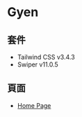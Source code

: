 # Gyen

## 套件

- Tailwind CSS v3.4.3
- Swiper v11.0.5

## 頁面

- [Home Page](https://one-liang.github.io/gyen/dist/)
